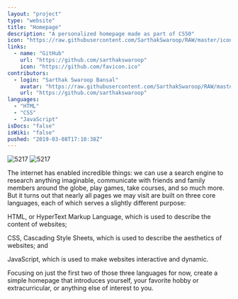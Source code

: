 ```yaml
---
layout: "project"
type: "website"
title: "Homepage"
description: "A personalized homepage made as part of CS50"
icon: "https://raw.githubusercontent.com/SarthakSwaroop/RAW/master/icon-code-9.jpg"
links: 
  - name: "GitHub"
    url: "https://github.com/sarthakswaroop"
    icon: "https://github.com/favicon.ico"
contributors: 
  - login: "Sarthak Swaroop Bansal"
    avatar: "https://raw.githubusercontent.com/SarthakSwaroop/RAW/master/mee.jpg"
    url: "https://github.com/sarthakswaroop"
languages: 
  - "HTML"
  - "CSS"
  - "JavaScript"
isDocs: "false"
isWiki: "false"
pushed: "2019-03-08T17:10:38Z"
---
```

![5217](https://raw.githubusercontent.com/SarthakSwaroop/RAW/master/Screen%20Shot%202019-10-27%20at%2012.41.41%20AM.png)
![5217](https://raw.githubusercontent.com/SarthakSwaroop/RAW/master/Screen%20Shot%202019-10-27%20at%2012.41.54%20AM.png)

The internet has enabled incredible things: we can use a search engine to research anything imaginable, communicate with friends and family members around the globe, play games, take courses, and so much more. But it turns out that nearly all pages we may visit are built on three core languages, each of which serves a slightly different purpose:

HTML, or HyperText Markup Language, which is used to describe the content of websites;

CSS, Cascading Style Sheets, which is used to describe the aesthetics of websites; and

JavaScript, which is used to make websites interactive and dynamic.

Focusing on just the first two of those three languages for now, create a simple homepage that introduces yourself, your favorite hobby or extracurricular, or anything else of interest to you.
